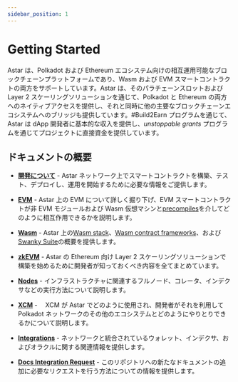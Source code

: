 ```yaml
---
sidebar_position: 1
---
```


# Getting Started

Astar は、Polkadot および Ethereum エコシステム向けの相互運用可能なブロックチェーンプラットフォームであり、Wasm および EVM スマートコントラクトの両方をサポートしています。Astar は、そのパラチェーンスロットおよび Layer 2 スケーリングソリューションを通じて、Polkadot と Ethereum の両方へのネイティブアクセスを提供し、それと同時に他の主要なブロックチェーンエコシステムへのブリッジも提供しています。#Build2Earn プログラムを通じて、Astar は dApp 開発者に基本的な収入を提供し、_unstoppable grants_ プログラムを通じてプロジェクトに直接資金を提供しています。

## ドキュメントの概要

- [**開発について**](/docs/build) - Astar ネットワーク上でスマートコントラクトを構築、テスト、デプロイし、運用を開始するために必要な情報をご提供します。

- [**EVM**](/docs/build/evm) - Astar 上の EVM について詳しく掘り下げ、EVM スマートコントラクトが非 EVM モジュールおよび Wasm 仮想マシンと[precompiles](https://docs.astar.network/docs/build/EVM/precompiles/)を介してどのように相互作用できるかを説明します。

- [**Wasm**](/docs/build/wasm) - Astar 上の[Wasm stack](https://docs.astar.network/docs/build/wasm/smart-contract-wasm)、[Wasm contract frameworks](/docs/build/wasm/dsls)、および[Swanky Suite](/docs/build/wasm/swanky-suite/)の概要を提供します。

- [**zkEVM**](/docs/build/zkEVM) - Astar の Ethereum 向け Layer 2 スケーリングソリューションで構築を始めるために開発者が知っておくべき内容を全てまとめています。

- [**Nodes**](/docs/build/nodes) - インフラストラクチャに関連するフルノード、コレータ、インデクサなどの実行方法について説明します。

- [**XCM**](/docs/learn/interoperability/xcm) -　 XCM が Astar でどのように使用され、開発者がそれを利用して Polkadot ネットワークのその他のエコシステムとどのようにやりとりできるかについて説明します。

- [**Integrations**](/docs/build/integrations/) - ネットワークと統合されているウォレット、インデクサ、およびオラクルに関する関連情報を提供します。

- [**Docs Integration Request**](https://github.com/AstarNetwork/astar-docs/blob/main/docs-integration-request.md) - このリポジトリへの新たなドキュメントの追加に必要なリクエストを行う方法についての情報を提供します。
